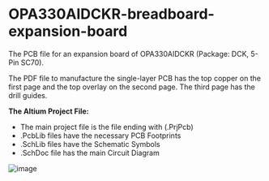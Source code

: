 # OPA330AIDCKR-breadboard-expansion-board
The PCB file for an expansion board of OPA330AIDCKR (Package: DCK, 5-Pin SC70).

The PDF file to manufacture the single-layer PCB has the top copper on the first page and the top overlay on the second page. The third page has the drill guides. 

**The Altium Project File:**
- The main project file is the file ending with (.PrjPcb)
- .PcbLib files have the necessary PCB Footprints
- .SchLib files have the Schematic Symbols
- .SchDoc file has the main Circuit Diagram

![image](https://github.com/user-attachments/assets/dd5d00cd-260f-435f-9f88-065ae7a57330)

